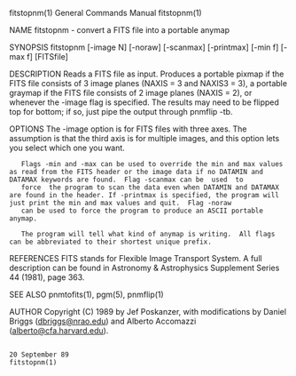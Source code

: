fitstopnm(1)                                                                            General Commands Manual                                                                           fitstopnm(1)

NAME
       fitstopnm - convert a FITS file into a portable anymap

SYNOPSIS
       fitstopnm [-image N] [-noraw] [-scanmax] [-printmax] [-min f] [-max f] [FITSfile]

DESCRIPTION
       Reads  a FITS file as input.  Produces a portable pixmap if the FITS file consists of 3 image planes (NAXIS = 3 and NAXIS3 = 3), a portable graymap if the FITS file consists of 2 image planes
       (NAXIS = 2), or whenever the -image flag is specified.  The results may need to be flipped top for bottom; if so, just pipe the output through pnmflip -tb.

OPTIONS
       The -image option is for FITS files with three axes.  The assumption is that the third axis is for multiple images, and this option lets you select which one you want.

       Flags -min and -max can be used to override the min and max values as read from the FITS header or the image data if no DATAMIN and DATAMAX keywords are found.  Flag -scanmax can be  used  to
       force  the program to scan the data even when DATAMIN and DATAMAX are found in the header. If -printmax is specified, the program will just print the min and max values and quit.  Flag -noraw
       can be used to force the program to produce an ASCII portable anymap.

       The program will tell what kind of anymap is writing.  All flags can be abbreviated to their shortest unique prefix.

REFERENCES
       FITS stands for Flexible Image Transport System.  A full description can be found in Astronomy & Astrophysics Supplement Series 44 (1981), page 363.

SEE ALSO
       pnmtofits(1), pgm(5), pnmflip(1)

AUTHOR
       Copyright (C) 1989 by Jef Poskanzer, with modifications by Daniel Briggs (dbriggs@nrao.edu) and Alberto Accomazzi (alberto@cfa.harvard.edu).

                                                                                            20 September 89                                                                               fitstopnm(1)

